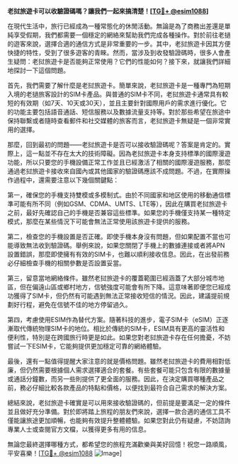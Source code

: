 **老挝旅遊卡可以收驗證碼嗎？讓我們一起來搞清楚！[[TG💪+ @esim1088](https://t.me/s/esim1088)]**

在現代生活中，旅行已經成為一種常態化的休閒活動。無論是為了商務出差還是單純享受假期，我們都需要一個穩定的網絡來幫助我們完成各種操作。對於前往老撾的遊客來說，選擇合適的通信方式是非常重要的一步。其中，老挝旅遊卡因其方便快捷的特性，受到了很多遊客的青睞。然而，當涉及到收發驗證碼時，很多人會產生疑問：老挝旅遊卡是否能夠正常使用？它們的性能如何？接下來，就讓我們詳細地探討一下這個問題。

首先，我們需要了解什麼是老挝旅遊卡。簡單來說，老挝旅遊卡是一種專門為短期入境的老撾旅客設計的SIM卡產品。與普通的SIM卡不同，老挝旅遊卡通常具有較短的有效期（如7天、10天或30天），並且主要針對國際用戶的需求進行優化。它的功能主要包括語音通話、短信服務以及數據流量支持等。對於那些希望在旅途中保持聯繫或者隨時查看郵件和社交媒體的旅客而言，老挝旅遊卡無疑是一個非常實用的選擇。

那麼，回到最初的問題——老挝旅遊卡是否可以接收驗證碼呢？答案是肯定的。實際上，這一點並不存在太大的技術障礙。因為老挝旅遊卡本身支持標準的國際漫遊功能，所以只要您的手機設備正常工作並且已經激活了相關的國際漫遊服務，那麼通過老挝旅遊卡接收來自國內或其他國家的驗證碼應該不成問題。不過，在實際操作過程中，還需要注意以下幾個關鍵點：

第一，確保您的手機支持雙模或多模制式。由於不同國家和地区使用的移動通信標準可能有所不同（例如GSM、CDMA、UMTS、LTE等），因此在購買老挝旅遊卡之前，最好先確認自己的手機是否兼容這些標準。如果您的手機僅支持某一種特定模式，那麼在某些情況下可能會無法正常使用該旅遊卡提供的服務。

第二，檢查您的手機設置是否正確。即使手機本身沒有問題，但如果配置不當也可能導致無法收到驗證碼。舉例來說，如果您關閉了手機上的數據連接或者將APN設置錯誤，那麼即使擁有有效的SIM卡，也難以順利接收信息。因此，在出發前務必仔細檢查手機的相關參數是否設置妥當。

第三，留意當地網絡條件。雖然老挝旅遊卡的覆蓋範圍已經涵蓋了大部分城市地區，但在偏遠山區或鄉村地方，信號強度可能會有所下降。這意味著即便您已經成功獲得了SIM卡，但仍然有可能遇到無法正常接收短信的情況。因此，建議提前規劃好行程，避免在信號不佳的地方停留過久。

第四，考慮使用ESIM作為替代方案。隨著科技的進步，電子SIM卡（eSIM）正逐漸取代傳統物理SIM卡的地位。相比於傳統的SIM卡，ESIM具有更高的靈活性和便利性，特別是在跨國旅行時更是如此。如果您對老挝旅遊卡存在任何擔憂，不妨嘗試一下ESIM卡，它能夠提供更加穩定可靠的網絡體驗。

最後，還有一點值得提醒大家注意的就是價格問題。雖然老挝旅遊卡的費用相對低廉，但仍然需要根據個人需求選擇適合的套餐。有些套餐可能只包含有限的數據量或通話分鐘數，而另一些則提供了更全面的服務。因此，在決定購買哪種產品之前，務必仔細比較各款產品的特點和價格，以便找到最符合自己需求的解決方案。

總結來說，老挝旅遊卡確實是可以用來接收驗證碼的，但前提是要滿足一定的條件並且做好充分準備。對於即將踏上旅程的朋友們來說，選擇一款合適的通信工具不僅能讓旅途更加順暢，也能夠有效提升整體體驗。如果您對此仍有疑慮，不妨諮詢專業人士或查閱官方文檔，以獲得更多有用的信息。

無論您最終選擇哪種方式，都希望您的旅程充滿歡樂與美好回憶！祝您一路順風，平安喜樂！[[TG💪+ @esim1088](https://t.me/s/esim1088) ![Image](https://i.postimg.cc/4NQfJmqS/Snipaste-2025-05-13-00-14-12.png)]